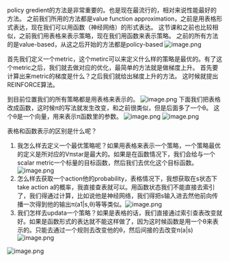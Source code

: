 policy gredient的方法是非常重要的。也是现在最流行的，相对来说性能最好的方法。
之前我们所用的方法都是value function approximation，之前是用表格形式表达，现在我们可以用函数（神经网络）的形式表达。
这节课和之前也比较相似，之前我们用表格来表示策略，现在我们用函数来表示策略。
之前的所有方法的是value-based，从这之后开始的方法都是policy-based
![image.png](https://cdn.jsdelivr.net/gh/Bluestone-work/image/image/20241012180021.png)

首先我们定义一个metric，这个metirc可以来定义什么样的策略是最优的。有了这个metric之后，我们就去做对应的优化，最简单的方法就是做梯度上升。
首先要计算出来metric的梯度是什么？之后我们就给出梯度上升的方法。
这时候就提出REINFORCE算法。

到目前位置我们的所有策略都是用表格来表示的。
![image.png](https://cdn.jsdelivr.net/gh/Bluestone-work/image/image/20241012195748.png)
下面我们把表格改成函数，这时候π的写法就发生改变，和之前很类似，但是后面多了一个θ。
这个θ是一个向量，用来表示π函数里的参数。
![image.png](https://cdn.jsdelivr.net/gh/Bluestone-work/image/image/20241012195847.png)
![image.png](https://cdn.jsdelivr.net/gh/Bluestone-work/image/image/20241012200142.png)

表格和函数表示的区别是什么呢？
1. 我怎么样去定义一个最优策略呢？如果用表格来表示一个策略，一个策略最优的定义是所对应的Vπstar是最大的。如果是在函数情况下，我们会给与一个scalar metric一个标量的目标函数，然后我们去优化这个目标函数。![image.png](https://cdn.jsdelivr.net/gh/Bluestone-work/image/image/20241012200433.png)
2. 怎么样去获取一个action他的probability，表格情况下，我想获取在s状态下take action a的概率，我直接查表就可以。用函数状态我们不能直接去索引了，我们得通过计算，比如说他是神经网络，我们得把s输入进去然他前向传播一次得到他的输出π(a1|s,θ)等等类似。![image.png](https://cdn.jsdelivr.net/gh/Bluestone-work/image/image/20241012200827.png)
3. 我们怎样去updata一个策略？如果是表格的话，我们直接通过索引查表改变就好。如果是函数形式的表达就不能这样做了，因为这时候函数是用一个θ来表示的。只能去通过一个规则去改变他的θ，然后间接的去改变π(a|s)![image.png](https://cdn.jsdelivr.net/gh/Bluestone-work/image/image/20241012201114.png)

![image.png](https://cdn.jsdelivr.net/gh/Bluestone-work/image/image/20241012201337.png)
